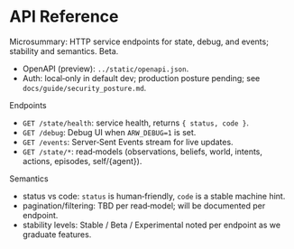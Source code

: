 # API Reference

Microsummary: HTTP service endpoints for state, debug, and events; stability and semantics. Beta.

- OpenAPI (preview): `../static/openapi.json`.
- Auth: local‑only in default dev; production posture pending; see `docs/guide/security_posture.md`.

Endpoints
- `GET /state/health`: service health, returns `{ status, code }`.
- `GET /debug`: Debug UI when `ARW_DEBUG=1` is set.
- `GET /events`: Server‑Sent Events stream for live updates.
- `GET /state/*`: read‑models (observations, beliefs, world, intents, actions, episodes, self/{agent}).

Semantics
- status vs code: `status` is human‑friendly, `code` is a stable machine hint.
- pagination/filtering: TBD per read‑model; will be documented per endpoint.
- stability levels: Stable / Beta / Experimental noted per endpoint as we graduate features.

